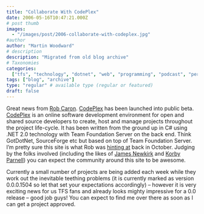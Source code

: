 ```yaml
---
title: "Collaborate With CodePlex"
date: 2006-05-16T10:47:21.000Z
# post thumb
images:
  - "/images/post/2006-collaborate-with-codeplex.jpg"
#author
author: "Martin Woodward"
# description
description: "Migrated from old blog archive"
# Taxonomies
categories:
  ["tfs", "technology", "dotnet", "web", "programming", "podcast", "personal"]
tags: ["blog", "archive"]
type: "regular" # available type (regular or featured)
draft: false
---
```


Great news from [Rob Caron](http://blogs.msdn.com/robcaron/). [CodePlex](http://www.codeplex.com/) has been launched into public beta. [CodePlex](http://www.codeplex.com/) is an online software development environment for open and shared source developers to create, host and manage projects throughout the project life-cycle. It has been written from the ground up in C# using .NET 2.0 technology with Team Foundation Server on the back end. Think GotDotNet, SourceForge etc but based on top of Team Foundation Server. I’m pretty sure this site is what Rob was [hinting at](http://blogs.msdn.com/robcaron/archive/2005/10/06/477949.aspx) back in October. Judging by the folks involved (including the likes of [James Newkirk](http://blogs.msdn.com/jamesnewkirk/) and [Korby Parnell](http://blogs.msdn.com/korbyp)) you can expect the community around this site to be awesome.

Currently a small number of projects are being added each week while they work out the inevitable teething problems (it is currently marked as version 0.0.0.1504 so let that set your expectations accordingly) – however it is very exciting news for us TFS fans and already looks mighty impressive for a 0.0 release – good job guys! You can expect to find me over there as soon as I can get a project approved.
